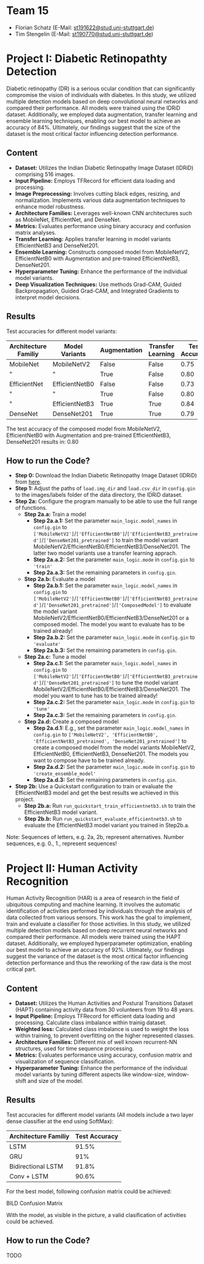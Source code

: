 # Team 15
* Florian Schatz (E-Mail: st191622@stud.uni-stuttgart.de)
* Tim Stengelin (E-Mail: st190770@stud.uni-stuttgart.de)

# Project I: Diabetic Retinopathty Detection
Diabetic retinopathy (DR) is a serious ocular condition that can significantly compromise the vision of individuals with diabetes. In this study, we utilized multiple detection models based on deep convolutional neural networks and compared their performance. All models were trained using the IDRiD dataset. Additionally, we employed data augmentation, transfer learning and ensemble learning techniques, enabling our best model to achieve an accuracy of 84%. Ultimately, our findings suggest that the size of the dataset is the most critical factor influencing detection performance.

## Content
* **Dataset:** Utilizes the Indian Diabetic Retinopathy Image Dataset (IDRiD) comprising 516 images.
* **Input Pipeline:** Employs TFRecord for efficient data loading and processing.
* **Image Preprocessing:** Involves cutting black edges, resizing, and normalization. Implements various data augmentation techniques to enhance model robustness.
* **Architecture Families:** Leverages well-known CNN architectures such as MobileNet, EfficientNet, and DenseNet.
* **Metrics:** Evaluates performance using binary accuracy and confusion matrix analyses.
* **Transfer Learning:** Applies transfer learning in model variants EfficientNetB3 and DenseNet201.
* **Ensemble Learning:** Constructs composed model from MobileNetV2, EfficientNetB0 with Augmentation and pre-trained EfficientNetB3, DenseNet201.
* **Hyperparameter Tuning:** Enhance the performance of the individual model variants.
* **Deep Visualization Techniques:** Use methods Grad-CAM, Guided Backpropagation, Guided Grad-CAM, and Integrated Gradients to interpret model decisions.


##  Results
Test accuracies for different model variants:

| **Architecture Familiy** | **Model Variants** | **Augmentation** | **Transfer Learning** | **Test Accuracy** |
|--------------------------|--------------------|------------------|-----------------------|-------------------|
| MobileNet                | MobileNetV2        | False            | False                 | 0.75              |
| "                        | "                  | True             | False                 | 0.80              |
| EfficientNet             | EfficientNetB0     | False            | False                 | 0.73              |
| "                        | "                  | True             | False                 | 0.80              |
| "                        | EfficientNetB3     | True             | True                  | 0.84              |
| DenseNet                 | DenseNet201        | True             | True                  | 0.79              |

The test accuracy of the composed model from MobileNetV2, EfficientNetB0 with Augmentation and pre-trained EfficientNetB3, DenseNet201 results in: 0.80

## How to run the Code?
* **Step 0:** Download the Indian Diabetic Retinopathy Image Dataset (IDRiD) from [here](https://ieee-dataport.org/open-access/indian-diabetic-retinopathy-image-dataset-idrid).
* **Step 1:** Adjust the paths of `load.img_dir` and `load.csv_dir` in `config.gin` to the images/labels folder of the data directory, the IDRiD dataset.
* **Step 2a:** Configure the program manually to be able to use the full range of functions.
  * **Step 2a.a:** Train a model
    * **Step 2a.a.1:** Set the parameter `main_logic.model_names` in `config.gin` to `['MobileNetV2']`/`['EfficientNetB0']`/`['EfficientNetB3_pretrained']`/`['DenseNet201_pretrained']` to train the model variant MobileNetV2/EfficientNetB0/EfficientNetB3/DenseNet201. The latter two model variants use a transfer learning apprach.
    * **Step 2a.a.2:** Set the parameter `main_logic.mode` in `config.gin` to `'train'`
    * **Step 2a.a.3:** Set the remaining parameters in `config.gin`.
  * **Step 2a.b:** Evaluate a model
    * **Step 2a.b.1:** Set the parameter `main_logic.model_names` in `config.gin` to `['MobileNetV2']`/`['EfficientNetB0']`/`['EfficientNetB3_pretrained']`/`['DenseNet201_pretrained']`/`['ComposedModel']` to evaluate the model variant MobileNetV2/EfficientNetB0/EfficientNetB3/DenseNet201 or a composed model. The model you want to evaluate has to be trained already!
    * **Step 2a.b.2:** Set the parameter `main_logic.mode` in `config.gin` to `'evaluate'`
    * **Step 2a.b.3:** Set the remaining parameters in `config.gin`.
  * **Step 2a.c:** Tune a model
    * **Step 2a.c.1:** Set the parameter `main_logic.model_names` in `config.gin` to `['MobileNetV2']`/`['EfficientNetB0']`/`['EfficientNetB3_pretrained']`/`['DenseNet201_pretrained']` to tune the model variant MobileNetV2/EfficientNetB0/EfficientNetB3/DenseNet201.  The model you want to tune has to be trained already!
    * **Step 2a.c.2:** Set the parameter `main_logic.mode` in `config.gin` to `'tune'`
    * **Step 2a.c.3:** Set the remaining parameters in `config.gin`.
  * **Step 2a.d:** Create a composed model
    * **Step 2a.d.1:** E.g., set the parameter `main_logic.model_names` in `config.gin` to `['MobileNetV2', 'EfficientNetB0', 'EfficientNetB3_pretrained', 'DenseNet201_pretrained']` to create a composed model from the model variants MobileNetV2, EfficientNetB0, EfficientNetB3, DenseNet201.  The models you want to compose have to be trained already.
    * **Step 2a.d.2:** Set the parameter `main_logic.mode` in `config.gin` to `'create_ensemble_model'`
    * **Step 2a.d.3:** Set the remaining parameters in `config.gin`.
* **Step 2b:** Use a Quickstart configuration to train or evaluate the EfficientNetB3 model and get the best results we achieved in this project.
  * **Step 2b.a:** Run `run_quickstart_train_efficientnetb3.sh` to train the EfficientNetB3 model variant.
  * **Step 2b.b:** Run `run_quickstart_evaluate_efficientnetb3.sh` to evaluate the EfficientNetB3 model variant you trained in Step2b.a. 

Note: Sequences of letters, e.g. 2a, 2b, represent alternatives. Number sequences, e.g. 0., 1., represent sequences!

# Project II: Human Activity Recognition
Human Activity Recognition (HAR) is a area of research in the field of ubiquitous computing and machine learning. It involves the automatic identification of activities performed by individuals through the analysis of data collected from various sensors. This work has the goal to implement, train and evaluate a classifier for those activities. In this study, we utilized multiple detection models based on deep recurrent neural networks and compared their performance. All models were trained using the HAPT dataset. Additionally, we employed hyperparameter optimization, enabling our best model to achieve an accuracy of 92%. Ultimately, our findings suggest the variance of the dataset is the most critical factor influencing detection performance and thus the reworking of the raw data is the most critical part.

## Content
* **Dataset:** Utilizes the Human Activities and Postural Transitions Dataset (HAPT) containing activity data from 30 volunteers from 19 to 48 years.
* **Input Pipeline:** Employs TFRecord for efficient data loading and processing. Calculate class imbalance within trainig dataset.
* **Weighted loss:** Calculated class imbalance is used to weight the loss within training, to prevent overfitting on the higher represented classes.
* **Architecture Families:** Different mix of well known recurrent-NN structures, used for time sequence processing.
* **Metrics:** Evaluates performance using accuracy, confusion matrix and visualization of sequence classification.
* **Hyperparameter Tuning:** Enhance the performance of the individual model variants by tuning different aspects like window-size, window-shift and size of the model.

##  Results
Test accuracies for different model variants (All models include a two layer dense classifier at the end using SoftMax):

| **Architecture Familiy** | **Test Accuracy** |
|--------------------------|-------------------|
| LSTM                     | 91.5%             |
| GRU                      | 91%               |
| Bidirectional LSTM       | 91.8%             |
| Conv + LSTM              | 90.6%             |

For the best model, following confusion matrix could be achieved:

BILD Confusion Matrix

With the model, as visible in the picture, a valid clasification of activities could be achieved.

## How to run the Code?
TODO

